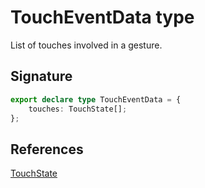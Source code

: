 # TouchEventData type

List of touches involved in a gesture.

## Signature

```typescript
export declare type TouchEventData = {
    touches: TouchState[];
};
```

## References

[TouchState](https://developers.meta.com/horizon-worlds/reference/2.0.0/mobile_gestures_touchstate)